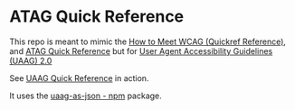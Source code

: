 # ATAG Quick Reference

This repo is meant to mimic the [How to Meet WCAG (Quickref Reference)](https://www.w3.org/WAI/WCAG21/quickref/), and [ATAG Quick Reference](https://andrewnordlund.github.io/atag-quick-ref/) but for [User Agent Accessibility Guidelines (UAAG) 2.0](https://www.w3.org/TR/UAAG20/)

See [UAAG Quick Reference](https://andrewnordlund.github.io/uaag-quick-ref/) in action.

It uses the [uaag-as-json - npm](https://www.npmjs.com/package/uaag-as-json) package.
